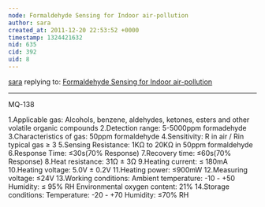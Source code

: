 ```yaml
---
node: Formaldehyde Sensing for Indoor air-pollution
author: sara
created_at: 2011-12-20 22:53:52 +0000
timestamp: 1324421632
nid: 635
cid: 392
uid: 8
---
```




[sara](../profile/sara) replying to: [Formaldehyde Sensing for Indoor air-pollution](../notes/sara/12-13-2011/formaldehyde-sensing-indoor-air-pollution)

----
MQ-138

1.Applicable gas: Alcohols, benzene, aldehydes, ketones, esters and other volatile organic compounds
2.Detection range: 5-5000ppm formadehyde 
3.Characteristics of gas: 50ppm formaldehyde
4.Sensitivity: R in air / Rin typical gas ≥ 3 
5.Sensing Resistance: 1KΩ to 20KΩ in 50ppm formaldehyde
6.Response Time: ≤30s(70% Response)
7.Recovery time: ≤60s(70% Response) 
8.Heat resistance: 31Ω ± 3Ω 
9.Heating current: ≤ 180mA 
10.Heating voltage: 5.0V ± 0.2V
11.Heating power: ≤900mW
12.Measuring voltage: ≤24V
13.Working conditions: Ambient temperature: -10 - +50
Humidity: ≤ 95% RH
Environmental oxygen content: 21%
14.Storage conditions: Temperature: -20 - +70 
Humidity: ≤70% RH